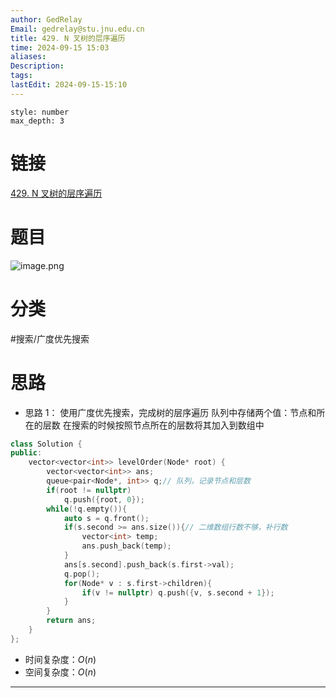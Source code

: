 ```yaml
---
author: GedRelay
Email: gedrelay@stu.jnu.edu.cn
title: 429. N 叉树的层序遍历
time: 2024-09-15 15:03
aliases: 
Description: 
tags: 
lastEdit: 2024-09-15-15:10
---
```


```toc
style: number
max_depth: 3
```

# 链接
[429. N 叉树的层序遍历](https://leetcode.cn/problems/n-ary-tree-level-order-traversal/) 

# 题目
![image.png](https://ged-pic-bed.oss-cn-guangzhou.aliyuncs.com/img/202409151503129.png)


# 分类
#搜索/广度优先搜索 

# 思路
- 思路 1：
使用广度优先搜索，完成树的层序遍历
队列中存储两个值：节点和所在的层数
在搜索的时候按照节点所在的层数将其加入到数组中


```cpp
class Solution {
public:
    vector<vector<int>> levelOrder(Node* root) {
        vector<vector<int>> ans;
        queue<pair<Node*, int>> q;// 队列，记录节点和层数
        if(root != nullptr)
            q.push({root, 0});
        while(!q.empty()){
            auto s = q.front();
            if(s.second >= ans.size()){// 二维数组行数不够，补行数
                vector<int> temp;
                ans.push_back(temp);
            }
            ans[s.second].push_back(s.first->val);
            q.pop();
            for(Node* v : s.first->children){
                if(v != nullptr) q.push({v, s.second + 1});
            }
        }
        return ans;
    }
};
```


- 时间复杂度：${O\left( n \right)  }$ 
- 空间复杂度：${O\left( n \right)  }$ 


---

